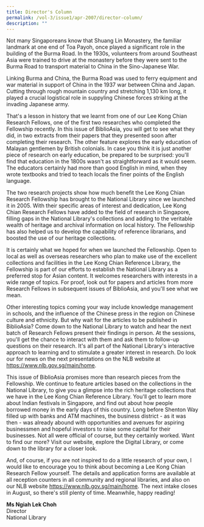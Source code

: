 ```yaml
---
title: Director's Column
permalink: /vol-3/issue1/apr-2007/director-column/
description: ""
---
```

Not many Singaporeans know that Shuang Lin Monastery, the familiar landmark at one end of Toa Payoh, once played a significant role in the building of the Burma Road.  In the 1930s, volunteers from around Southeast Asia were trained to drive at the monastery before they were sent to the Burma Road to transport material to China in the Sino-Japanese War.

Linking Burma and China, the Burma Road was used to ferry equipment and war material in support of China in the 1937 war between China and Japan.  Cutting through rough mountain country and stretching 1,130 km long, it played a crucial logistical role in suppyling Chinese forces striking at the invading Japanese army.

That's a lesson in history that we learnt from one of our Lee Kong Chian Research Fellows, one of the first two researches who completed the Fellowship recently.  In this issue of BiblioAsia, you will get to see what they did, in two extracts from their papers that they presented soon after completing their research. The other feature explores the early education of Malayan gentlemen by British colonials. In case you think it is just another piece of research on early education, be prepared to be surprised: you'll find that education in the 1800s wasn't as straightforward as it would seem.  The educators certainly had more than good English in mind, when they wrote textbooks and tried to teach locals the finer points of the English language.

The two research projects show how much benefit the Lee Kong Chian Research Fellowship has brought to the National Library since we launched it in 2005. With their specific areas of interest and dedication, Lee Kong Chian Research Fellows have added to the field of research in Singapore, filling gaps in the National Library's collections and adding to the veritable wealth of heritage and archival information on local history.  The Fellowship has also helped us to develop the capability of reference librarians, and boosted the use of our heritage collections.

It is certainly what we hoped for when we launched the Fellowship.  Open to local as well as overseas researchers who plan to make use of the excellent collections and facilities in the Lee Kong Chian Reference Library, the Fellowship is part of our efforts to establish the National Library as a preferred stop for Asian content.  It welcomes researchers with interests in a wide range of topics.  For proof, look out for papers and articles from more Research Fellows in subsequent issues of BiblioAsia, and you'll see what we mean.

Other interesting topics coming your way include knowledge management in schools, and the influence of the Chinese press in the region on Chinese culture and ethnicity.  But why wait for the articles to be published in BiblioAsia? Come down to the National Library to watch and hear the next batch of Research Fellows present their findings in person.  At the sessions, you'll get the chance to interact with them and ask them to follow-up questions on their research. It's all part of the National Library's interactive approach to learning and to stimulate a greater interest in research.  Do look our for news on the next presentations on the NLB website at <a href="https://www.nlb.gov.sg/main/home">https://www.nlb.gov.sg/main/home</a>.

This issue of BiblioAsia promises  more than research pieces from the Fellowship.  We continue to feature articles based on the collections in the National Library, to give you a glimpse into the rich heritage collections that we have in the Lee Kong Chian Reference Library. You'll get to learn more about Indian festivals in Singapore, and find out about how people borrowed money in the early days of this country.  Long before Shenton Way filled up with banks and ATM machines, the business district - as it was then - was already abound with opportunities and avenues for aspiring businessmen and hopeful investors to raise some capital for their businesses.  Not all were official of course, but they certainly worked. Want to find our more? Visit our website, explore the Digital Library, or come down to the library for a closer look.

And, of course, if you are not inspired to do a little research of your own, I would like to encourage you to think about becoming a Lee Kong Chian Research Fellow yourself. The details and application forms are available at all reception counters in all community and regional libraries, and also on our NLB website <a href="https://www.nlb.gov.sg/main/home">https://www.nlb.gov.sg/main/home</a>. The next intake closes in August, so there's still plenty of time.  Meanwhile, happy reading!

**Ms Ngiah Lek Choh**<br>
	Director<br>
	National Library